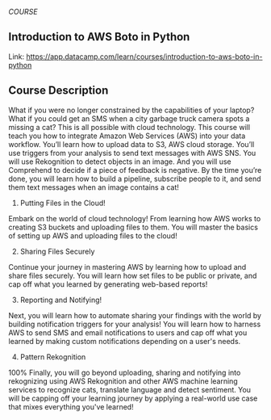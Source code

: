 *COURSE*

## Introduction to AWS Boto in Python

Link: https://app.datacamp.com/learn/courses/introduction-to-aws-boto-in-python

## Course Description
What if you were no longer constrained by the capabilities of your laptop? What if you could get an SMS when a city garbage truck camera spots a missing a cat? This is all possible with cloud technology. This course will teach you how to integrate Amazon Web Services (AWS) into your data workflow. You’ll learn how to upload data to S3, AWS cloud storage. You’ll use triggers from your analysis to send text messages with AWS SNS. You will use Rekognition to detect objects in an image. And you will use Comprehend to decide if a piece of feedback is negative. By the time you’re done, you will learn how to build a pipeline, subscribe people to it, and send them text messages when an image contains a cat!

1. Putting Files in the Cloud!

Embark on the world of cloud technology! From learning how AWS works to creating S3 buckets and uploading files to them. You will master the basics of setting up AWS and uploading files to the cloud!

2. Sharing Files Securely

Continue your journey in mastering AWS by learning how to upload and share files securely. You will learn how set files to be public or private, and cap off what you learned by generating web-based reports!

3. Reporting and Notifying!

Next, you will learn how to automate sharing your findings with the world by building notification triggers for your analysis! You will learn how to harness AWS to send SMS and email notifications to users and cap off what you learned by making custom notifications depending on a user's needs.

4. Pattern Rekognition

100%
Finally, you will go beyond uploading, sharing and notifying into rekognizing using AWS Rekognition and other AWS machine learning services to recognize cats, translate language and detect sentiment. You will be capping off your learning journey by applying a real-world use case that mixes everything you've learned!
